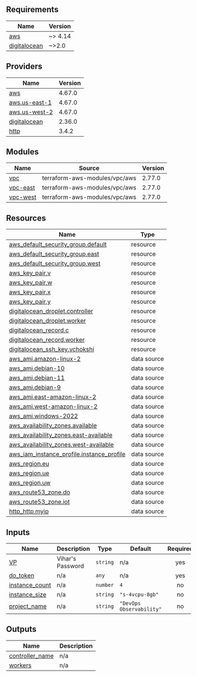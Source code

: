 ## Requirements

| Name | Version |
|------|---------|
| <a name="requirement_aws"></a> [aws](#requirement\_aws) | ~> 4.14 |
| <a name="requirement_digitalocean"></a> [digitalocean](#requirement\_digitalocean) | ~>2.0 |

## Providers

| Name | Version |
|------|---------|
| <a name="provider_aws"></a> [aws](#provider\_aws) | 4.67.0 |
| <a name="provider_aws.us-east-1"></a> [aws.us-east-1](#provider\_aws.us-east-1) | 4.67.0 |
| <a name="provider_aws.us-west-2"></a> [aws.us-west-2](#provider\_aws.us-west-2) | 4.67.0 |
| <a name="provider_digitalocean"></a> [digitalocean](#provider\_digitalocean) | 2.36.0 |
| <a name="provider_http"></a> [http](#provider\_http) | 3.4.2 |

## Modules

| Name | Source | Version |
|------|--------|---------|
| <a name="module_vpc"></a> [vpc](#module\_vpc) | terraform-aws-modules/vpc/aws | 2.77.0 |
| <a name="module_vpc-east"></a> [vpc-east](#module\_vpc-east) | terraform-aws-modules/vpc/aws | 2.77.0 |
| <a name="module_vpc-west"></a> [vpc-west](#module\_vpc-west) | terraform-aws-modules/vpc/aws | 2.77.0 |

## Resources

| Name | Type |
|------|------|
| [aws_default_security_group.default](https://registry.terraform.io/providers/hashicorp/aws/latest/docs/resources/default_security_group) | resource |
| [aws_default_security_group.east](https://registry.terraform.io/providers/hashicorp/aws/latest/docs/resources/default_security_group) | resource |
| [aws_default_security_group.west](https://registry.terraform.io/providers/hashicorp/aws/latest/docs/resources/default_security_group) | resource |
| [aws_key_pair.v](https://registry.terraform.io/providers/hashicorp/aws/latest/docs/resources/key_pair) | resource |
| [aws_key_pair.w](https://registry.terraform.io/providers/hashicorp/aws/latest/docs/resources/key_pair) | resource |
| [aws_key_pair.x](https://registry.terraform.io/providers/hashicorp/aws/latest/docs/resources/key_pair) | resource |
| [aws_key_pair.y](https://registry.terraform.io/providers/hashicorp/aws/latest/docs/resources/key_pair) | resource |
| [digitalocean_droplet.controller](https://registry.terraform.io/providers/digitalocean/digitalocean/latest/docs/resources/droplet) | resource |
| [digitalocean_droplet.worker](https://registry.terraform.io/providers/digitalocean/digitalocean/latest/docs/resources/droplet) | resource |
| [digitalocean_record.c](https://registry.terraform.io/providers/digitalocean/digitalocean/latest/docs/resources/record) | resource |
| [digitalocean_record.worker](https://registry.terraform.io/providers/digitalocean/digitalocean/latest/docs/resources/record) | resource |
| [digitalocean_ssh_key.vchokshi](https://registry.terraform.io/providers/digitalocean/digitalocean/latest/docs/resources/ssh_key) | resource |
| [aws_ami.amazon-linux-2](https://registry.terraform.io/providers/hashicorp/aws/latest/docs/data-sources/ami) | data source |
| [aws_ami.debian-10](https://registry.terraform.io/providers/hashicorp/aws/latest/docs/data-sources/ami) | data source |
| [aws_ami.debian-11](https://registry.terraform.io/providers/hashicorp/aws/latest/docs/data-sources/ami) | data source |
| [aws_ami.debian-9](https://registry.terraform.io/providers/hashicorp/aws/latest/docs/data-sources/ami) | data source |
| [aws_ami.east-amazon-linux-2](https://registry.terraform.io/providers/hashicorp/aws/latest/docs/data-sources/ami) | data source |
| [aws_ami.west-amazon-linux-2](https://registry.terraform.io/providers/hashicorp/aws/latest/docs/data-sources/ami) | data source |
| [aws_ami.windows-2022](https://registry.terraform.io/providers/hashicorp/aws/latest/docs/data-sources/ami) | data source |
| [aws_availability_zones.available](https://registry.terraform.io/providers/hashicorp/aws/latest/docs/data-sources/availability_zones) | data source |
| [aws_availability_zones.east-available](https://registry.terraform.io/providers/hashicorp/aws/latest/docs/data-sources/availability_zones) | data source |
| [aws_availability_zones.west-available](https://registry.terraform.io/providers/hashicorp/aws/latest/docs/data-sources/availability_zones) | data source |
| [aws_iam_instance_profile.instance_profile](https://registry.terraform.io/providers/hashicorp/aws/latest/docs/data-sources/iam_instance_profile) | data source |
| [aws_region.eu](https://registry.terraform.io/providers/hashicorp/aws/latest/docs/data-sources/region) | data source |
| [aws_region.ue](https://registry.terraform.io/providers/hashicorp/aws/latest/docs/data-sources/region) | data source |
| [aws_region.uw](https://registry.terraform.io/providers/hashicorp/aws/latest/docs/data-sources/region) | data source |
| [aws_route53_zone.do](https://registry.terraform.io/providers/hashicorp/aws/latest/docs/data-sources/route53_zone) | data source |
| [aws_route53_zone.iot](https://registry.terraform.io/providers/hashicorp/aws/latest/docs/data-sources/route53_zone) | data source |
| [http_http.myip](https://registry.terraform.io/providers/hashicorp/http/latest/docs/data-sources/http) | data source |

## Inputs

| Name | Description | Type | Default | Required |
|------|-------------|------|---------|:--------:|
| <a name="input_VP"></a> [VP](#input\_VP) | Vihar's Password | `string` | n/a | yes |
| <a name="input_do_token"></a> [do\_token](#input\_do\_token) | n/a | `any` | n/a | yes |
| <a name="input_instance_count"></a> [instance\_count](#input\_instance\_count) | n/a | `number` | `4` | no |
| <a name="input_instance_size"></a> [instance\_size](#input\_instance\_size) | n/a | `string` | `"s-4vcpu-8gb"` | no |
| <a name="input_project_name"></a> [project\_name](#input\_project\_name) | n/a | `string` | `"DevOps Observability"` | no |

## Outputs

| Name | Description |
|------|-------------|
| <a name="output_controller_name"></a> [controller\_name](#output\_controller\_name) | n/a |
| <a name="output_workers"></a> [workers](#output\_workers) | n/a |
